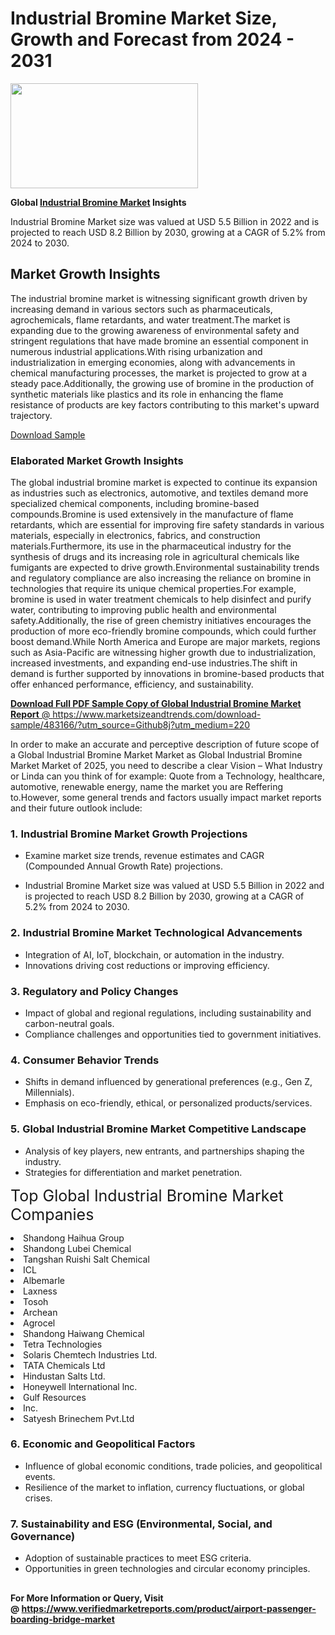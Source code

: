 <H1>Industrial Bromine Market Size, Growth and Forecast from 2024 - 2031</H1><img class="aligncenter size-medium wp-image-584254" src="https://thirdeyenews.in/wp-content/uploads/2024/09/Global-Market-Research-300x168.jpeg" alt="" width="300" height="168" /><p><strong>Global&nbsp;<a href="https://www.marketsizeandtrends.com/download-sample/483166/?utm_source=Github8j?utm_medium=220">Industrial Bromine Market</a> Insights</strong></p><p>Industrial Bromine Market size was valued at USD 5.5 Billion in 2022 and is projected to reach USD 8.2 Billion by 2030, growing at a CAGR of 5.2% from 2024 to 2030.</p><p><h2>Market Growth Insights</h2> <p>The industrial bromine market is witnessing significant growth driven by increasing demand in various sectors such as pharmaceuticals, agrochemicals, flame retardants, and water treatment.The market is expanding due to the growing awareness of environmental safety and stringent regulations that have made bromine an essential component in numerous industrial applications.With rising urbanization and industrialization in emerging economies, along with advancements in chemical manufacturing processes, the market is projected to grow at a steady pace.Additionally, the growing use of bromine in the production of synthetic materials like plastics and its role in enhancing the flame resistance of products are key factors contributing to this market's upward trajectory.</p> <p><a href="download_sample_link">Download Sample</a></p> <h3>Elaborated Market Growth Insights</h3> <p>The global industrial bromine market is expected to continue its expansion as industries such as electronics, automotive, and textiles demand more specialized chemical components, including bromine-based compounds.Bromine is used extensively in the manufacture of flame retardants, which are essential for improving fire safety standards in various materials, especially in electronics, fabrics, and construction materials.Furthermore, its use in the pharmaceutical industry for the synthesis of drugs and its increasing role in agricultural chemicals like fumigants are expected to drive growth.Environmental sustainability trends and regulatory compliance are also increasing the reliance on bromine in technologies that require its unique chemical properties.For example, bromine is used in water treatment chemicals to help disinfect and purify water, contributing to improving public health and environmental safety.Additionally, the rise of green chemistry initiatives encourages the production of more eco-friendly bromine compounds, which could further boost demand.While North America and Europe are major markets, regions such as Asia-Pacific are witnessing higher growth due to industrialization, increased investments, and expanding end-use industries.The shift in demand is further supported by innovations in bromine-based products that offer enhanced performance, efficiency, and sustainability.</p> <p><a href="get_more_link"></p><p><span class=""><strong>Download Full PDF Sample Copy of Global Industrial Bromine Market Report</strong> @ <a href="https://www.marketsizeandtrends.com/download-sample/483166/?utm_source=Github8j?utm_medium=220" target="_blank">https://www.marketsizeandtrends.com/download-sample/483166/?utm_source=Github8j?utm_medium=220</a></span></p><p>In order to make an accurate and perceptive description of future scope of a Global&nbsp;Industrial Bromine Market Market as Global&nbsp;Industrial Bromine Market Market of 2025, you need to describe a clear Vision &ndash; What Industry or Linda can you think of for example: Quote from a Technology, healthcare, automotive, renewable energy, name the market you are Reffering to.However, some general trends and factors usually impact market reports and their future outlook include:</p><h3>1.&nbsp;<strong>Industrial Bromine Market Growth Projections</strong></h3><ul><li>Examine market size trends, revenue estimates and CAGR (Compounded Annual Growth Rate) projections.</li><li><p>Industrial Bromine Market size was valued at USD 5.5 Billion in 2022 and is projected to reach USD 8.2 Billion by 2030, growing at a CAGR of 5.2% from 2024 to 2030.</p></li></ul><h3>2.&nbsp;<strong>Industrial Bromine Market Technological Advancements</strong></h3><ul><li>Integration of AI, IoT, blockchain, or automation in the industry.</li><li>Innovations driving cost reductions or improving efficiency.</li></ul><h3>3.&nbsp;<strong>Regulatory and Policy Changes</strong></h3><ul><li>Impact of global and regional regulations, including sustainability and carbon-neutral goals.</li><li>Compliance challenges and opportunities tied to government initiatives.</li></ul><h3>4.&nbsp;<strong>Consumer Behavior Trends</strong></h3><ul><li>Shifts in demand influenced by generational preferences (e.g., Gen Z, Millennials).</li><li>Emphasis on eco-friendly, ethical, or personalized products/services.</li></ul><h3>5.&nbsp;<strong>Global Industrial Bromine Market Competitive Landscape</strong></h3><ul><li>Analysis of key players, new entrants, and partnerships shaping the industry.</li><li>Strategies for differentiation and market penetration.</li></ul><p data-pm-slice="1 1 []"><span style="color: inherit; font-family: inherit; font-size: 25px;">Top Global Industrial Bromine Market Companies</span></p><div class="" data-test-id=""><p><li>Shandong Haihua Group</li><li> Shandong Lubei Chemical</li><li> Tangshan Ruishi Salt Chemical</li><li> ICL</li><li> Albemarle</li><li> Laxness</li><li> Tosoh</li><li> Archean</li><li> Agrocel</li><li> Shandong Haiwang Chemical</li><li> Tetra Technologies</li><li> Solaris Chemtech Industries Ltd.</li><li> TATA Chemicals Ltd</li><li> Hindustan Salts Ltd.</li><li> Honeywell lnternational lnc.</li><li> Gulf Resources</li><li> Inc.</li><li> Satyesh Brinechem Pvt.Ltd</li></p></div><h3>6.&nbsp;<strong>Economic and Geopolitical Factors</strong></h3><ul><li>Influence of global economic conditions, trade policies, and geopolitical events.</li><li>Resilience of the market to inflation, currency fluctuations, or global crises.</li></ul><h3>7.&nbsp;<strong>Sustainability and ESG (Environmental, Social, and Governance)</strong></h3><ul><li>Adoption of sustainable practices to meet ESG criteria.</li><li>Opportunities in green technologies and circular economy principles.</li></ul><h2><strong style="font-size: 14px;">For More Information or Query, Visit @&nbsp;</strong><a style="background-color: #ffffff; font-size: 14px;" href="https://www.marketsizeandtrends.com/report/industrial-bromine-market/" target="_blank">https://www.verifiedmarketreports.com/product/airport-passenger-boarding-bridge-market</a></h2>